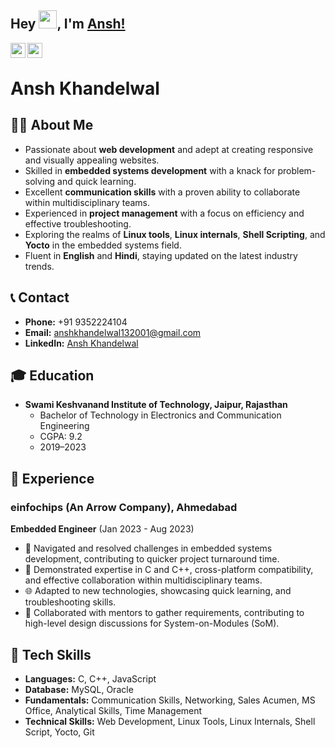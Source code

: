 ## Hey <img src="https://github.com/TheDudeThatCode/TheDudeThatCode/blob/master/Assets/Hi.gif" width="29px">, I'm [Ansh!](https://ansh-tech.netlify.app/) 
  <a href="https://www.linkedin.com/in/ansh-khandelwal-2bb358191/">
  <img align="left" width="24px" src="https://cdn.jsdelivr.net/npm/simple-icons@v3/icons/linkedin.svg"  />
</a>
  <a href="Mail-to: anshkhandelwal132001@gmail.com">
  <img align="left" width="24px" src="https://cdn.jsdelivr.net/npm/simple-icons@v3/icons/gmail.svg"  />
</a>
</br>
  


# Ansh Khandelwal

## 👨‍💻 About Me
- Passionate about **web development** and adept at creating responsive and visually appealing websites.
- Skilled in **embedded systems development** with a knack for problem-solving and quick learning.
- Excellent **communication skills** with a proven ability to collaborate within multidisciplinary teams.
- Experienced in **project management** with a focus on efficiency and effective troubleshooting.
- Exploring the realms of **Linux tools**, **Linux internals**, **Shell Scripting**, and **Yocto** in the embedded systems field.
- Fluent in **English** and **Hindi**, staying updated on the latest industry trends.

## 📞 Contact
- **Phone:** +91 9352224104
- **Email:** anshkhandelwal132001@gmail.com
- **LinkedIn:** [Ansh Khandelwal](#)

## 🎓 Education
- **Swami Keshvanand Institute of Technology, Jaipur, Rajasthan**
  - Bachelor of Technology in Electronics and Communication Engineering
  - CGPA: 9.2
  - 2019–2023

## 💼 Experience
### einfochips (An Arrow Company), Ahmedabad
**Embedded Engineer** (Jan 2023 - Aug 2023)
- 🚀 Navigated and resolved challenges in embedded systems development, contributing to quicker project turnaround time.
- 🤝 Demonstrated expertise in C and C++, cross-platform compatibility, and effective collaboration within multidisciplinary teams.
- 🌐 Adapted to new technologies, showcasing quick learning, and troubleshooting skills.
- 👥 Collaborated with mentors to gather requirements, contributing to high-level design discussions for System-on-Modules (SoM).

## 🚀 Tech Skills
- **Languages:** C, C++, JavaScript
- **Database:** MySQL, Oracle
- **Fundamentals:** Communication Skills, Networking, Sales Acumen, MS Office, Analytical Skills, Time Management
- **Technical Skills:** Web Development, Linux Tools, Linux Internals, Shell Script, Yocto, Git
